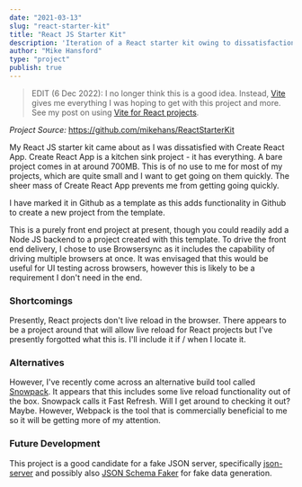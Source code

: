 ```yaml
---
date: "2021-03-13"
slug: "react-starter-kit"
title: "React JS Starter Kit"
description: 'Iteration of a React starter kit owing to dissatisfaction with Create React App'
author: "Mike Hansford"
type: "project"
publish: true
---
```

> EDIT (6 Dec 2022): I no longer think this is a good idea. Instead, [Vite](https://vitejs.dev) gives me everything I was hoping to get with
> this project and more. See my post on using [Vite for React projects](/blog/vite-for-react-projects).

*Project Source:* https://github.com/mikehans/ReactStarterKit

My React JS starter kit came about as I was dissatisfied with Create React App. Create React App is a kitchen sink project - it has everything. A bare project comes in at around 700MB. This is of no use to me for most of my projects, which are quite small and I want to get going on them quickly. The sheer mass of Create React App prevents me from getting going quickly.

I have marked it in Github as a template as this adds functionality in Github to create a new project from the template.

This is a purely front end project at present, though you could readily add a Node JS backend to a project created with this template. To drive the front end delivery, I chose to use Browsersync as it includes the capability of driving multiple browsers at once. It was envisaged that this would be useful for UI testing across browsers, however this is likely to be a requirement I don't need in the end.

### Shortcomings
Presently, React projects don't live reload in the browser. There appears to be a project around that will allow live reload for React projects but I've presently forgotted what this is. I'll include it if / when I locate it.

### Alternatives
However, I've recently come across an alternative build tool called <a href="https://snowpack.dev" target="_blank" rel="noreferrer">Snowpack</a>. It appears that this includes some live reload functionality out of the box. Snowpack calls it Fast Refresh. Will I get around to checking it out? Maybe. However, Webpack is the tool that is commercially beneficial to me so it will be getting more of my attention.

### Future Development
This project is a good candidate for a fake JSON server, specifically <a href="https://github.com/typicode/json-server" target="_blank" rel="noreferrer">json-server</a> and possibly also <a href="https://json-schema-faker.js.org/" target="_blank" rel="noreferrer">JSON Schema Faker</a> for fake data generation.